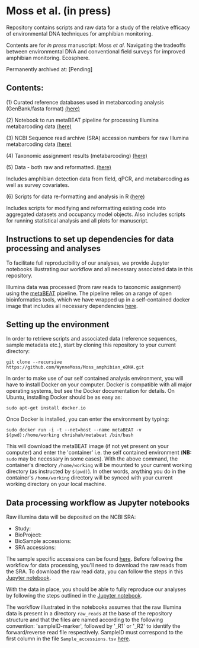 # Moss et al. (in press)
Repository contains scripts and raw data for a study of the relative efficacy of environmental DNA techniques for amphibian monitoring.

Contents are for *in press* manuscript: Moss *et al.* Navigating the tradeoffs between environmental DNA and conventional field surveys for improved amphibian monitoring. Ecosphere.

Permanently archived at: [Pending]

##  Contents:
(1) Curated reference databases used in metabarcoding analysis (GenBank/fasta format) [(here)](https://github.com/WynneMoss/Moss_amphibian_eDNA/tree/main/01_reference_database)

(2) Notebook to run metaBEAT pipeline for processing Illumina metabarcoding data
[(here)](https://github.com/WynneMoss/Moss_amphibian_eDNA/tree/main/02_metaBEAT)

(3) NCBI Sequence read archive (SRA) accession numbers for raw Illumina metabarcoding data 
[(here)](https://github.com/WynneMoss/Moss_amphibian_eDNA/tree/main/03_raw_reads)

(4) Taxonomic assignment results (metabarcoding)  [(here)](https://github.com/WynneMoss/Moss_amphibian_eDNA/tree/main/04_taxonomic_assignment)

(5) Data - both raw and reformatted. 
[(here)](https://github.com/WynneMoss/Moss_amphibian_eDNA/tree/main/05_data)

Includes amphibian detection data from field, qPCR, and metabarcoding as well as survey covariates.

(6) Scripts for data re-formatting and analysis in R
[(here)](https://github.com/WynneMoss/Moss_amphibian_eDNA/tree/main/06_scripts)

Includes scripts for modifying and reformatting existing code into aggregated datasets and occupancy model objects.
Also includes scripts for running statistical analysis and all plots for manuscript.


## Instructions to set up dependencies for data processing and analyses

To facilitate full reproducibility of our analyses, we provide Jupyter notebooks illustrating our workflow and all necessary associated data in this repository.

Illumina data was processed (from raw reads to taxonomic assignment) using the [metaBEAT](https://github.com/HullUni-bioinformatics/metaBEAT) pipeline. The pipeline relies on a range of open bioinformatics tools, which we have wrapped up in a self-contained docker image that includes all necessary dependencies [here](https://hub.docker.com/r/chrishah/metabeat/).


## Setting up the environment

In order to retrieve scripts and associated data (reference sequences, sample metadata etc.), start by cloning this repository to your current directory:

```
git clone --recursive https://github.com/WynneMoss/Moss_amphibian_eDNA.git
```

In order to make use of our self contained analysis environment, you will have to install Docker on your computer. Docker is compatible with all major operating systems, but see the Docker documentation for details. On Ubuntu, installing Docker should be as easy as:

```
sudo apt-get install docker.io
```

Once Docker is installed, you can enter the environment by typing:

```
sudo docker run -i -t --net=host --name metaBEAT -v $(pwd):/home/working chrishah/metabeat /bin/bash
```

This will download the metaBEAT image (if not yet present on your computer) and enter the 'container' i.e. the self contained environment (**NB:** ```sudo``` may be necessary in some cases). With the above command, the container's directory ```/home/working``` will be mounted to your current working directory (as instructed by ```$(pwd)```). In other words, anything you do in the container's ```/home/working``` directory will be synced with your current working directory on your local machine.


## Data processing workflow as Jupyter notebooks

Raw illumina data will be deposited on the NCBI SRA:
- Study: 
- BioProject: 
- BioSample accessions: 
- SRA accessions: 


The sample specific accessions can be found [here](https://github.com/WynneMoss/Moss_amphibian_eDNA/tree/main/03_raw_reads/Sample_accessions.tsv). Before following the workflow for data processing, you'll need to download the raw reads from the SRA. To download the raw read data, you can follow the steps in this [Jupyter notebook](https://github.com/WynneMoss/Moss_amphibian_eDNA/blob/main/03_raw_reads/How_to_download_from_SRA.ipynb).

With the data in place, you should be able to fully reproduce our analyses by following the steps outlined in the [Jupyter notebook](https://github.com/WynneMoss/Moss_amphibian_eDNA/blob/main/02_metaBEAT/CA_2018_pond_eDNA_metabarcoding_analysis.ipynb).

The workflow illustrated in the notebooks assumes that the raw Illumina data is present in a directory ```raw_reads``` at the base of the repository structure and that the files are named according to the following convention: 'sampleID-marker', followed by '_R1' or '_R2' to identify the forward/reverse read file respectively. SampleID must correspond to the first column in the file ```Sample_accessions.tsv``` [here](https://github.com/WynneMoss/Moss_amphibian_eDNA/tree/main/03_raw_reads/Sample_accessions.tsv).


